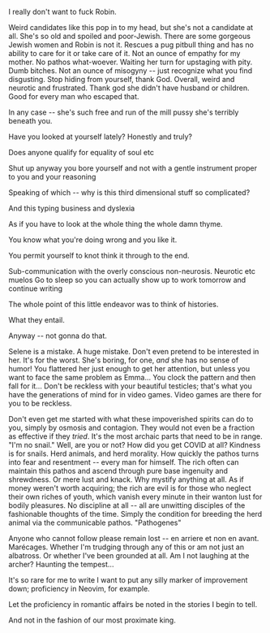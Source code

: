 I really don't want to fuck Robin.

Weird candidates like this pop in to my head, but she's not a candidate at all. She's so old and spoiled and poor-Jewish. There are some gorgeous Jewish women and Robin is not it. Rescues a pug pitbull thing and has no ability to care for it or take care of it.
Not an ounce of empathy for my mother. No pathos what-woever. Waiting her turn for upstaging with pity. Dumb bitches. Not an ounce of misogyny -- just recognize what you find disgusting. Stop hiding from yourself, thank God. Overall, weird and neurotic and frustrated. Thank god she didn't have  husband or children. Good for every man who escaped that.

In any case -- she's such free and run of the mill pussy she's terribly beneath you.

Have you looked at yourself lately? Honestly and truly?

Does anyone qualify for equality of soul etc

Shut up anyway you bore yourself and not with a gentle instrument proper to you and your reasoning

Speaking of which -- why is this third dimensional stuff so complicated? 

And this typing business and dyslexia

As if you have to look at the whole thing the whole damn thyme. 

You know what you're doing wrong and you like it.

You permit yourself to knot think it through to the end.

Sub-communication with the overly conscious non-neurosis.
Neurotic etc muelos
Go to sleep so you can actually show up to work tomorrow and continue writing

The whole point of this little endeavor was to think of histories.

What they entail.


Anyway -- not gonna do that.

Selene is a mistake. A huge mistake.
Don't even pretend to be interested in her.
It's for the worst.
She's boring, for one, *and* she has no sense of humor!
You flattered her just enough to get her attention, but unless you want to face the same problem as Emma...
You clock the pattern and then fall for it...
Don't be reckless with your beautiful testicles; that's what you have the generations of mind for in video games.
Video games are there for you to be reckless.

Don't even get me started with what these impoverished spirits can do to you, simply by osmosis and contagion.
They would not even be a fraction as effective if they *tried*.
It's the most archaic parts that need to be in range.
"I'm no snail."
Well, are you or not?
How did you get COVID at all?
Kindness is for snails.
Herd animals, and herd morality.
How quickly the pathos turns into fear and resentment -- every man for himself.
The rich often can maintain this pathos and ascend through pure base ingenuity and shrewdness.
Or mere lust and knack.
Why mystify anything at all.
As if money weren't worth acquiring; the rich are evil is for those who neglect their own riches of youth, which vanish every minute in their wanton lust for bodily pleasures.
No discipline at all -- all are unwitting disciples of the fashionable thoughts of the time.
Simply the condition for breeding the herd animal via the communicable pathos.
"Pathogenes"

Anyone who cannot follow please remain lost -- en arriere et non en avant.
Marécages.
Whether I'm trudging through any of this or am not just an albatross.
Or whether I've been grounded at all.
Am I not laughing at the archer?
Haunting the tempest...

It's so rare for me to write I want to put any silly marker of improvement down; proficiency in Neovim, for example. 

Let the proficiency in romantic affairs be noted in the stories I begin to tell.

And not in the fashion of our most proximate king.

